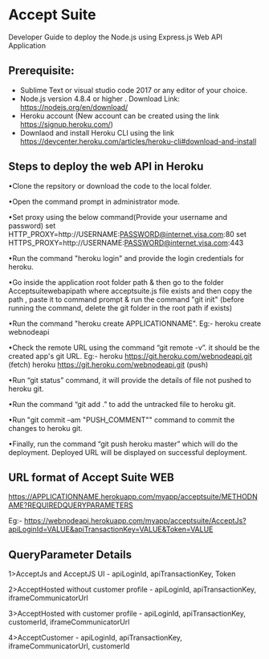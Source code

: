 # Accept Suite
Developer Guide to deploy the Node.js using Express.js Web API Application 


 
 
## Prerequisite:
* Sublime Text or  visual studio code 2017 or any editor of your choice.
* Node.js version 4.8.4 or higher . Download Link: https://nodejs.org/en/download/
* Heroku account (New account can be created using the link https://signup.heroku.com/)
* Downlaod and install Heroku CLI using the link https://devcenter.heroku.com/articles/heroku-cli#download-and-install


## Steps to deploy the web API in Heroku 


•Clone the repsitory or download the code to the local folder.


•Open the command prompt in administrator mode.


•Set proxy using the below command(Provide your username and password)
 set HTTP_PROXY=http://USERNAME:PASSWORD@internet.visa.com:80
 set HTTPS_PROXY=http://USERNAME:PASSWORD@internet.visa.com:443


•Run the command "heroku login" and provide the login credentials for heroku.


•Go inside the application root folder path & then go to the folder Acceptsuitewebapipath where acceptsuite.js  file exists and  then copy the path , paste it to command prompt & 
  run the command "git init" (before running the command, delete the git folder in the root path if exists)


•Run the command "heroku create APPLICATIONNAME". Eg:- heroku create webnodeapi


•Check the remote URL using the command “git remote -v”. it should be the created app's git URL.
 Eg:-
 heroku  https://git.heroku.com/webnodeapi.git (fetch)
      heroku  https://git.heroku.com/webnodeapi.git (push)

•Run “git status” command, it will provide the details of file not pushed to heroku git.

•Run the command “git add .” to add the untracked file to heroku git.

•Run "git commit –am "PUSH_COMMENT"" command to commit the changes to heroku git.

•Finally, run the command “git push heroku master” which will do the deployment. Deployed URL will be displayed on successful deployment.


## URL format of Accept Suite WEB
 https://APPLICATIONNAME.herokuapp.com/myapp/acceptsuite/METHODNAME?REQUIREDQUERYPARAMETERS

Eg:- https://webnodeapi.herokuapp.com/myapp/acceptsuite/AcceptJs?apiLoginId=VALUE&apiTransactionKey=VALUE&Token=VALUE


## QueryParameter Details

1>AcceptJs and AcceptJS UI - apiLoginId, apiTransactionKey, Token

2>AcceptHosted without customer profile - apiLoginId, apiTransactionKey, iframeCommunicatorUrl

3>AcceptHosted with customer profile - apiLoginId, apiTransactionKey, customerId, iframeCommunicatorUrl

4>AcceptCustomer - apiLoginId, apiTransactionKey, iframeCommunicatorUrl, customerId

 